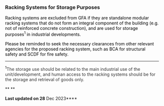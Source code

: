 ### Racking Systems for Storage Purposes

<span style="color: #000000;">Racking systems are excluded from GFA if
they are standalone modular racking systems that do not form an integral
component of the building (e.g. not of reinforced concrete
construction), and are used for storage purposes<sup>1</sup> in
industrial developments.</span>

<span style="color: #000000;">Please be reminded to seek the necessary
clearances from other relevant agencies for the proposed racking system,
such as BCA for structural safety and SCDF for fire safety.</span>

------------------------------------------------------------------------

<span style="background-color: #ffffff; text-align: justify; margin: 0px; padding: 0px; border: 0px; color: #000000;"><sup>1</sup></span><span style="background-color: #ffffff; text-align: justify; color: #333333;">The
storage use should be related to the main industrial use of the
unit/development, and human access to the racking systems should be for
the storage and retrieval of goods only. </span>

** **

**Last updated on 28** Dec 2023****
